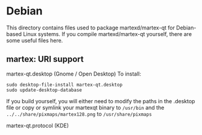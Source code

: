 
Debian
====================
This directory contains files used to package martexd/martex-qt
for Debian-based Linux systems. If you compile martexd/martex-qt yourself, there are some useful files here.

## martex: URI support ##


martex-qt.desktop  (Gnome / Open Desktop)
To install:

	sudo desktop-file-install martex-qt.desktop
	sudo update-desktop-database

If you build yourself, you will either need to modify the paths in
the .desktop file or copy or symlink your martexqt binary to `/usr/bin`
and the `../../share/pixmaps/martex128.png` to `/usr/share/pixmaps`

martex-qt.protocol (KDE)

